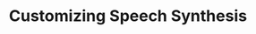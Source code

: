 ---
title: Customizing Speech Synthesis
order: 5
chapter: web-speech
slug: web-speech/customize-speech
summary: Use the properties of SpeechSynthesisUtterance to fine-tune the spoken text.
---